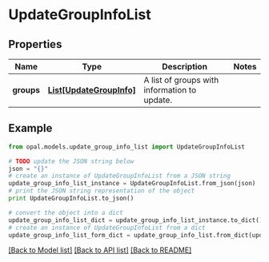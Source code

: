 # UpdateGroupInfoList


## Properties

Name | Type | Description | Notes
------------ | ------------- | ------------- | -------------
**groups** | [**List[UpdateGroupInfo]**](UpdateGroupInfo.md) | A list of groups with information to update. | 

## Example

```python
from opal.models.update_group_info_list import UpdateGroupInfoList

# TODO update the JSON string below
json = "{}"
# create an instance of UpdateGroupInfoList from a JSON string
update_group_info_list_instance = UpdateGroupInfoList.from_json(json)
# print the JSON string representation of the object
print UpdateGroupInfoList.to_json()

# convert the object into a dict
update_group_info_list_dict = update_group_info_list_instance.to_dict()
# create an instance of UpdateGroupInfoList from a dict
update_group_info_list_form_dict = update_group_info_list.from_dict(update_group_info_list_dict)
```
[[Back to Model list]](../README.md#documentation-for-models) [[Back to API list]](../README.md#documentation-for-api-endpoints) [[Back to README]](../README.md)


